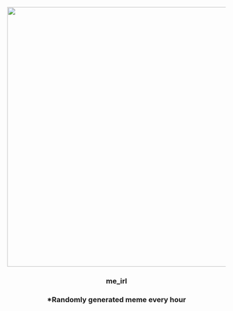 <p align="center">
        <img src="https://i.redd.it/22ern34eqhr81.jpg" width="600" height="600">
        </p>
        <h3 align="center">me_irl</h3>
        <h3 align="center">*Randomly generated meme every hour</h3>
    